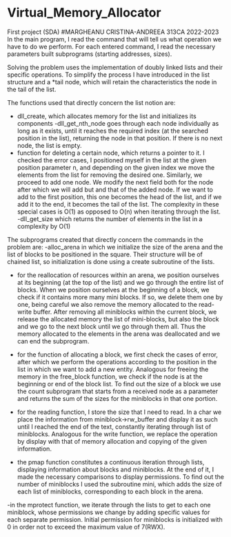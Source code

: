 # Virtual_Memory_Allocator
First project (SDA)
#MARGHEANU CRISTINA-ANDREEA 313CA 2022-2023
In the main program, I read the command that will tell us what operation we have to do
we perform. For each entered command, I read the necessary parameters
built subprograms (starting addresses, sizes).

Solving the problem uses the implementation of doubly linked lists and
their specific operations. To simplify the process I have
introduced in the list structure and a *tail node, which will retain the characteristics
the node in the tail of the list.

The functions used that directly concern the list notion are:
- dll_create, which allocates memory for the list and initializes its components
-dll_get_nth_node goes through each node individually as long as it exists,
until it reaches the required index (at the searched position in the list), returning the node
in that position. If there is no next node, the list is empty.
- function for deleting a certain node, which returns a pointer to it.
I checked the error cases, I positioned myself in the list at the given position
parameter n, and depending on the given index we move the elements from the list for
removing the desired one. Similarly, we proceed to add one
node. We modify the next field both for the node after which we will add but
and that of the added node. If we want to add to the first position, this one
becomes the head of the list, and if we add it to the end, it becomes the tail of the list.
The complexity in these special cases is O(1) as opposed to O(n)
when iterating through the list.
-dll_get_size which returns the number of elements in the list in a complexity
by O(1)

The subprograms created that directly concern the commands in the problem are:
-alloc_arena in which we initialize the size of the arena and the list of
blocks to be positioned in the square. Their structure will be of
chained list, so initialization is done using a create subroutine
of the lists.

- for the reallocation of resources within an arena, we position ourselves at
its beginning (at the top of the list) and we go through the entire list of blocks.
When we position ourselves at the beginning of a block, we check if it contains more
many mini blocks. If so, we delete them one by one, being careful
we also remove the memory allocated to the read-write buffer. After removing all
miniblocks within the current block, we release the allocated memory
the list of mini-blocks, but also the block and we go to the next block until
we go through them all. Thus the memory allocated to the elements in the arena was
deallocated and we can end the subprogram.

- for the function of allocating a block, we first check the cases of
error, after which we perform the operations according to the position in the list
in which we want to add a new entity.
Analogous for freeing the memory in the free_block function, we check if the node
is at the beginning or end of the block list. To find out the size
of a block we use the count subprogram that starts from a received node
as a parameter and returns the sum of the sizes for the miniblocks in that one
portion.

- for the reading function, I store the size that I need to read.
In a char we place the information from miniblock->rw_buffer and display it as such
until I reached the end of the text, constantly iterating through
list of miniblocks. Analogous for the write function, we replace the operation by
display with that of memory allocation and copying of the given information.

- the pmap function constitutes a continuous iteration through lists, displaying information
about blocks and miniblocks. At the end of it, I made the necessary comparisons
to display permissions. To find out the number of miniblocks
I used the subroutine mini, which adds the size of each list of
miniblocks, corresponding to each block in the arena.

-in the mprotect function, we iterate through the lists to get to each one
miniblock, whose permissions we change by adding specific values
for each separate permission. Initial permission for miniblocks
is initialized with 0 in order not to exceed the maximum value of 7(RWX).
